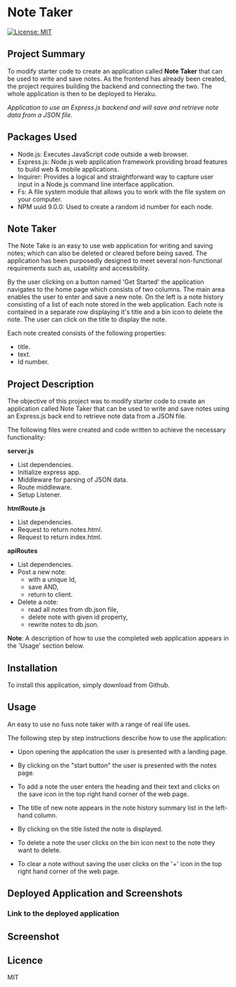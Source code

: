 # Note Taker

[![License: MIT](https://img.shields.io/badge/license-MIT-yellow.svg)](https://opensource.org/licenses/MIT)

## Project Summary

To modify starter code to create an application called **Note Taker** that can be used to write and save notes. As the frontend has already been created, the project requires building the backend and connecting the two. The whole application is then to be deployed to Heraku.

 *Application to use an Express.js backend and will save and retrieve note data from a JSON file.*

## Packages Used

- Node.js: Executes JavaScript code outside a web browser.
- Express.js: Node.js web application framework providing broad features to build web & mobile applications.                                                                 
- Inquirer: Provides a logical and straightforward way to capture user input in a Node.js command line interface application.
- Fs: A file system module that allows you to work with the file system on your computer.
- NPM uuid 9.0.0: Used to create a random id number for each node.

## Note Taker

The Note Take is an easy to use web application for writing and saving notes; which can also be deleted or cleared before being saved. The application has been purposedly designed to meet several non-functional requirements such as, usability and accessibility. 

By the user clicking on a button named 'Get Started' the application navigates to the home page which consists of two columns. The main area enables the user to enter and save a new note.  On the left is a note history consisting of a list of each note stored in the web application.  Each note is contained in a separate row displaying it's title and a bin icon to delete the note. The user can click on the title to display the note.

Each note created consists of the following properties:
- title.
- text.
- Id number.

## Project Description

The objective of this project was to modify starter code to create an application called Note Taker that can be used to write and save notes using an Express.js back end to retrieve note data from a JSON file. 

The following files were created and code written to achieve the necessary functionality:

**server.js**
- List dependencies.
- Initialize express app.
- Middleware for parsing of JSON data.
- Route middleware.
- Setup Listener.

**htmlRoute.js**
- List dependencies.
- Request to return notes.html.
- Request to return index.html.

**apiRoutes**
- List dependencies.
- Post a new note: 
    - with a unique Id, 
    - save AND,
    - return to client.
- Delete a note:
  - read all notes from db.json file,
  - delete note with given id property,
  - rewrite notes to db.json.

**Note**: A description of how to use the completed web application appears in the 'Usage' section below.

## Installation

To install this application, simply download from Github.

## Usage

An easy to use no fuss note taker with a range of real life uses. 

The following step by step instructions describe how to use the application:

- Upon opening the application the user is presented with a landing page. 

- By clicking on the "start button" the user is presented with the notes page. 

- To add a note the user enters the heading and their text and clicks on the save icon in the top right hand corner of the web page. 

- The title of new note appears in the note history summary list in the left-hand column.

- By clicking on the title listed the note is displayed.

- To delete a note the user clicks on the bin icon next to the note they want to delete. 

- To clear a note without saving the user clicks on the '+' icon in the top right hand corner of the web page.

## Deployed Application and Screenshots

### Link to the deployed application



## Screenshot


## Licence

MIT








